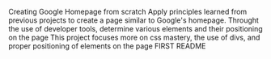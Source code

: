 Creating Google Homepage from scratch
Apply principles learned from previous projects  to create a page similar to Google's homepage. Throught the use of developer tools, determine various elements and their positioning on the page
This project focuses more on css mastery, the use of divs, and proper positioning of elements on the page
FIRST README